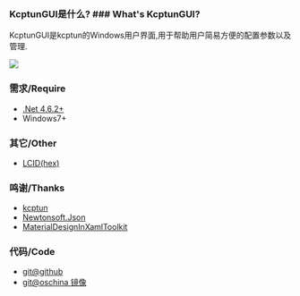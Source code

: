 ### KcptunGUI是什么? ### What's KcptunGUI?
KcptunGUI是kcptun的Windows用户界面,用于帮助用户简易方便的配置参数以及管理.

![](http://i1.buimg.com/1949/c569f5074eca2af4.png)

### 需求/Require
- [.Net 4.6.2+](http://go.microsoft.com/fwlink/?LinkId=780601)
- Windows7+

### 其它/Other
- [LCID(hex)](https://msdn.microsoft.com/en-us/library/cc233982.aspx)

### 鸣谢/Thanks
- [kcptun](https://github.com/xtaci/kcptun)
- [Newtonsoft.Json](https://github.com/JamesNK/Newtonsoft.Json)
- [MaterialDesignInXamlToolkit](https://github.com/ButchersBoy/MaterialDesignInXamlToolkit)

### 代码/Code
- [git@github](https://github.com/ragnaroks/kcptungui)
- [git@oschina 镜像](http://git.oschina.net/ragnaroks/KcptunGUI)
